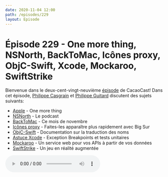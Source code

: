 ```yaml
---
date: 2020-11-04 12:00
path: /episodes/229
layout: Episode
---
```

# Épisode 229 - One more thing, NSNorth, BackToMac, Icônes proxy, ObjC-Swift, Xcode, Mockaroo, SwiftStrike
<p>Bienvenue dans le deux-cent-vingt-neuvi&egrave;me&nbsp;<a href="https://archive.org/download/cacaocast/cacaocast_229.mp3" title="CacaoCast Episode 229">épisode</a> de CacaoCast! Dans cet épisode, <a href="http://www.twitter.com/philippec" title="Philippe Casgrain sur Twitter">Philippe Casgrain</a> et <a href="http://www.twitter.com/cacaocast" title="Philippe Guitard sur Twitter">Philippe Guitard</a> discutent des sujets suivants:</p>
<ul>
<li><a href="https://www.apple.com/apple-events/" title="Apple">Apple</a> - One more thing</li>
<li><a href="https://twitter.com/philippec/status/1322156884472827904?s=20" title="NSNorth">NSNorth</a> - Le podcast</li>
<li><a href="https://backtomac.org" title="BackToMac">BackToMac</a> - Ce mois de novembre</li>
<li><a href="https://twitter.com/jckarter/status/1312497062718525440" title="Icônes proxy">Icônes proxy</a> - Faites-les apparaître plus rapidement avec Big Sur</li>
<li><a href="https://github.com/apple/swift/blob/master/docs/CToSwiftNameTranslation.md" title="ObjC-Swift">ObjC-Swift</a> - Documentation sur la traduction des noms</li>
<li><a href="https://brian-webster.tumblr.com/post/632528822118629376/disabling-exception-breakpoint-when-running-unit" title="Astuce Xcode">Astuce Xcode</a> - Exception Breakpoints et tests unitaires</li>
<li><a href="http://mockaroo.com" title="Mockaroo">Mockaroo</a> - Un service web pour vos APIs à partir de vos données</li>
<li><a href="https://developer.apple.com/documentation/realitykit/swiftstrike_creating_a_game_with_realitykit" title="SwiftStrike">SwiftStrike</a> - Un jeu en réalité augmentée</li>
</ul>
<p><audio controls><source src="https://archive.org/download/cacaocast/cacaocast_229.mp3" type="audio/mpeg"><source src="https://archive.org/download/cacaocast/cacaocast_229.mp3" type="audio/mp4">Votre navigateur ne supporte pas l'élément audio / Your browser does not support the audio element.</audio></p>
